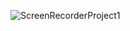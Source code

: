 
![ScreenRecorderProject1](https://github.com/user-attachments/assets/55f22679-86c9-44d8-b092-3545ddc1e2f1)
